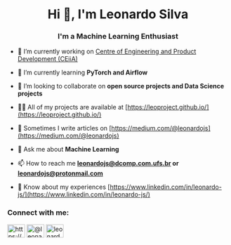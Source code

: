 <h1 align="center">Hi 👋, I'm Leonardo Silva</h1>
<h3 align="center">I'm a Machine Learning Enthusiast</h3>

- 🔭 I’m currently working on [Centre of Engineering and Product Development (CEiiA)](https://www.ceiia.com/)

- 🌱 I’m currently learning **PyTorch and Airflow**

- 👯 I’m looking to collaborate on **open source projects and Data Science projects**

- 👨‍💻 All of my projects are available at [https://leoproject.github.io/](https://leoproject.github.io/)

- 📝 Sometimes I write articles on [https://medium.com/@leonardojs](https://medium.com/@leonardojs)

- 💬 Ask me about **Machine Learning**

- 📫 How to reach me **leonardojs@dcomp.com.ufs.br or leonardojs@protonmail.com**

- 📄 Know about my experiences [https://www.linkedin.com/in/leonardo-js/](https://www.linkedin.com/in/leonardo-js/)



<h3 align="left">Connect with me:</h3>
<p align="left">
<a href="https://linkedin.com/in/https://www.linkedin.com/in/leonardo-js/" target="blank"><img align="center" src="https://raw.githubusercontent.com/rahuldkjain/github-profile-readme-generator/master/src/images/icons/Social/linked-in-alt.svg" alt="https://www.linkedin.com/in/leonardo-js/" height="30" width="40" /></a>
<a href="https://medium.com/@leonardojs" target="blank"><img align="center" src="https://raw.githubusercontent.com/rahuldkjain/github-profile-readme-generator/master/src/images/icons/Social/medium.svg" alt="@leonardojs" height="30" width="40" /></a>
<a href="https://discord.gg/leonardojs" target="blank"><img align="center" src="https://raw.githubusercontent.com/rahuldkjain/github-profile-readme-generator/master/src/images/icons/Social/discord.svg" alt="leonardojs" height="30" width="40" /></a>
</p>

